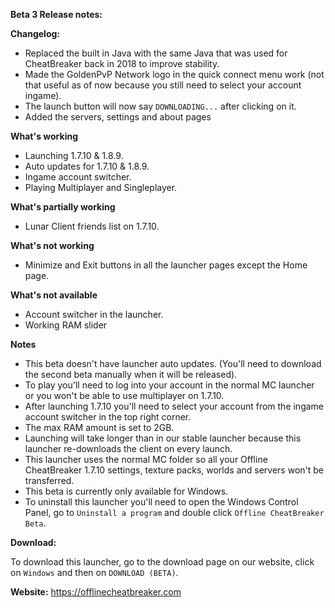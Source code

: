**__Beta 3 Release notes:__**

**__Changelog:__**
- Replaced the built in Java with the same Java that was used for CheatBreaker back in 2018 to improve stability.
- Made the GoldenPvP Network logo in the quick connect menu work (not that useful as of now because you still need to select your account ingame).
- The launch button will now say `DOWNLOADING...` after clicking on it.
- Added the servers, settings and about pages

**__What's working__**
- Launching 1.7.10 & 1.8.9.
- Auto updates for 1.7.10 & 1.8.9.
- Ingame account switcher.
- Playing Multiplayer and Singleplayer.

**__What's partially working__**
- Lunar Client friends list on 1.7.10.

**__What's not working__**
- Minimize and Exit buttons in all the launcher pages except the Home page.

**__What's not available__**
- Account switcher in the launcher.
- Working RAM slider

**__Notes__**
- This beta doesn't have launcher auto updates. (You'll need to download the second beta manually when it will be released).
- To play you'll need to log into your account in the normal MC launcher or you won't be able to use multiplayer on 1.7.10.
- After launching 1.7.10 you'll need to select your account from the ingame account switcher in the top right corner.
- The max RAM amount is set to 2GB.
- Launching will take longer than in our stable launcher because this launcher re-downloads the client on every launch.
- This launcher uses the normal MC folder so all your Offline CheatBreaker 1.7.10 settings, texture packs, worlds and servers won't be transferred.
- This beta is currently only available for Windows.
- To uninstall this launcher you'll need to open the Windows Control Panel, go to `Uninstall a program` and double click `Offline CheatBreaker Beta`.

**__Download:__**

To download this launcher, go to the download page on our website, click on `Windows` and then on `DOWNLOAD (BETA)`.

**Website:** https://offlinecheatbreaker.com